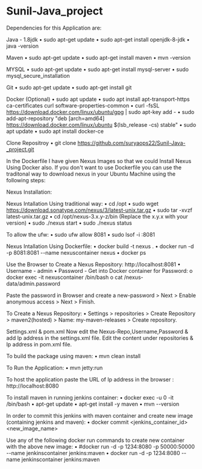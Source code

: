 # Sunil-Java_project
Dependencies for this Application are:

Java - 1.8jdk
•	sudo apt-get update
•	sudo apt-get install openjdk-8-jdk
•	java -version

Maven
•	sudo apt-get update
•	sudo apt-get install maven
•	mvn -version

MYSQL
•	sudo apt-get update
•	sudo apt-get install mysql-server
•	sudo mysql_secure_installation

Git
•	sudo apt-get update
•	sudo apt-get install git

Docker (Optional)
•	sudo apt update
•	sudo apt install apt-transport-https ca-certificates curl software-properties-common
•	curl -fsSL https://download.docker.com/linux/ubuntu/gpg | sudo apt-key add -
•	sudo add-apt-repository "deb [arch=amd64] https://download.docker.com/linux/ubuntu $(lsb_release -cs) stable"
•	sudo apt update
•	sudo apt install docker-ce

Clone Repositroy
•	git clone https://github.com/suryaops22/Sunil-Java-_project.git

In the Dockerfile I have given Nexus Images so that we could Install Nexus Using Docker also. If you don't want to use Dockerfile you can use the traditonal way to download nexus in your Ubuntu Machine using the following steps:

Nexus Installation:

Nexus Intallation Using traditional way:
•	cd /opt
•	sudo wget https://download.sonatype.com/nexus/3/latest-unix.tar.gz
•	sudo tar -xvzf latest-unix.tar.gz
•	cd /opt/nexus-3.x.y-z/bin (Replace the x.y.x with your version)
•	sudo ./nexus start
•	sudo ./nexus status

To allow the ufw:
•	sudo ufw allow 8081
•	sudo lsof -i :8081

Nexus Intallation Using Dockerfile:
•	docker build -t nexus .
•	docker run -d -p 8081:8081 --name nexuscontainer nexus
•	docker ps

Use the Browser to Create a Nexus Repository: http://localhost:8081
•	Username - admin
•	Password - Get into Docker container for Password:
o	docker exec -it nexuscontainer /bin/bash
o	cat /nexus-data/admin.password

Paste the password in Browser and create a new-password > Next > Enable anonymous access > Next > Finish.

To Create a Nexus Repository:
•	Settings > repositories > Create Repository > maven2(hosted) > Name: my-maven-releases > Create repository.

Settings.xml & pom.xml
Now edit the Nexus-Repo,Username,Password & add Ip address in the settings.xml file. 
Edit the content under repositories & Ip address in pom.xml file.

To build the package using maven:
•	mvn clean install

To Run the Application:
•	mvn jetty:run

To host the application paste the URL of Ip address in the browser : http://localhost:8080

To install maven in running jenkins container:
• docker exec -u 0 -it <jenkins-container-id> /bin/bash
• apt-get update
• apt-get install -y maven
• mvn --version

In order to commit this jenkins with maven container and create new image (containing jenkins and maven):
• docker commit <jenkins_container_id> <new_image_name>

Use any of the following docker run commands to create new container with the above new image:
• #docker run -d -p 1234:8080 -p 50000:50000 --name jenkinscontainer jenkins:maven
• docker run -d -p 1234:8080 --name jenkinscontainer jenkins:maven

